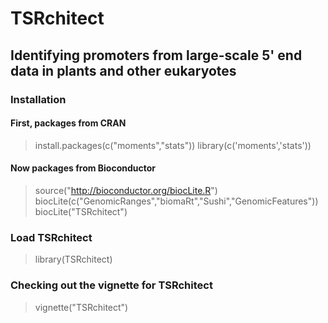 # TSRchitect
## Identifying promoters from large-scale 5' end data in plants and other eukaryotes

### Installation
#### First, packages from CRAN
> install.packages(c("moments","stats"))
> library(c('moments','stats'))

#### Now packages from Bioconductor
> source("http://bioconductor.org/biocLite.R")
> biocLite(c("GenomicRanges","biomaRt","Sushi","GenomicFeatures"))
> biocLite("TSRchitect")

### Load TSRchitect
> library(TSRchitect)

### Checking out the vignette for TSRchitect
> vignette("TSRchitect")